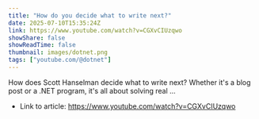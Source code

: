 ```yaml
---
title: "How do you decide what to write next?"
date: 2025-07-10T15:35:24Z
link: https://www.youtube.com/watch?v=CGXvCIUzqwo
showShare: false
showReadTime: false
thumbnail: images/dotnet.png
tags: ["youtube.com/@dotnet"]
---
```

How does Scott Hanselman decide what to write next? Whether it's a blog post or a .NET program, it's all about solving real ...

- Link to article: https://www.youtube.com/watch?v=CGXvCIUzqwo